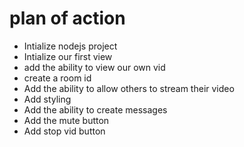 # plan of action
 
- Intialize nodejs project
- Intialize our first view
- add the ability to view our own vid
- create a room id
- Add the ability to allow others to stream their video
- Add styling
- Add the ability to create messages
- Add the mute button 
- Add stop vid button

